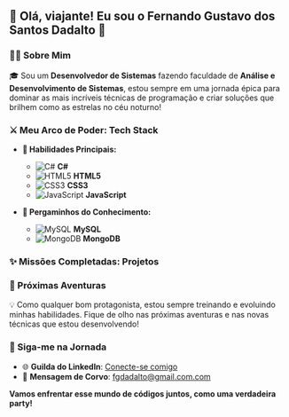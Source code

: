 ## 🌸 Olá, viajante! Eu sou o **Fernando Gustavo dos Santos Dadalto** 🌟

### 🧑‍💻 Sobre Mim

🎓 Sou um **Desenvolvedor de Sistemas** fazendo faculdade de **Análise e Desenvolvimento de Sistemas**, estou sempre em uma jornada épica para dominar as mais incríveis técnicas de programação e criar soluções que brilhem como as estrelas no céu noturno!

### ⚔️ Meu Arco de Poder: Tech Stack

- **🎴 Habilidades Principais:**
  - ![C#](https://img.icons8.com/color/20/000000/c-sharp-logo.png) **C#**
  - ![HTML5](https://img.icons8.com/color/20/000000/html-5--v1.png) **HTML5**
  - ![CSS3](https://img.icons8.com/color/20/000000/css3.png) **CSS3**
  - ![JavaScript](https://img.icons8.com/color/20/000000/javascript.png) **JavaScript**

- **📜 Pergaminhos do Conhecimento:**
  - ![MySQL](https://img.icons8.com/fluency/20/000000/mysql-logo.png) **MySQL**
  - ![MongoDB](https://img.icons8.com/color/20/000000/mongodb.png) **MongoDB**

### ✨ Missões Completadas: Projetos

### 🌠 Próximas Aventuras

💡 Como qualquer bom protagonista, estou sempre treinando e evoluindo minhas habilidades. Fique de olho nas próximas aventuras e nas novas técnicas que estou desenvolvendo!

### 💌 Siga-me na Jornada

- 🌐 **Guilda do LinkedIn**: [Conecte-se comigo](https://www.linkedin.com/feed/?trk=guest_homepage-basic_nav-header-signin)
- 📜 **Mensagem de Corvo**: [fgdadalto@gmail.com.com](mailto:fgdadalto@gmail.com.com)

**Vamos enfrentar esse mundo de códigos juntos, como uma verdadeira party!**
